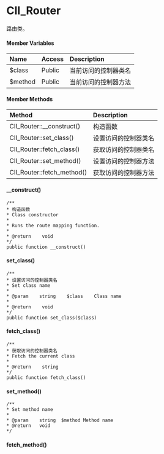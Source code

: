 # CII\_Router

路由类。

#### Member Variables

| Name | Access | Description |
| :--- | :--- | :--- |
| $class | Public | 当前访问的控制器类名 |
| $method | Public | 当前访问的控制器方法 |

#### Member Methods

| Method | Description |
| :--- | :--- |
| CII\_Router::\_\_construct\(\) | 构造函数 |
| CII\_Router::set\_class\(\) | 设置访问的控制器类名 |
| CII\_Router::fetch\_class\(\) | 获取访问的控制器类名 |
| CII\_Router::set\_method\(\) | 设置访问的控制器方法 |
| CII\_Router::fetch\_method\(\) | 获取访问的控制器方法 |

#### \_\_construct\(\)

```
/**
* 构造函数
* Class constructor
*
* Runs the route mapping function.
*
* @return    void
*/
public function __construct()
```

#### set\_class\(\)

```
/**
* 设置访问的控制器类名
* Set class name
*
* @param    string    $class    Class name
*
* @return    void
*/
public function set_class($class)
```

#### fetch\_class\(\)

```
/**
* 获取访问的控制器类名
* Fetch the current class
*
* @return    string
*/
public function fetch_class()
```

#### set\_method\(\)

```
/**
* Set method name
*
* @param	string	$method	Method name
* @return	void
*/
```

#### fetch\_method\(\)



